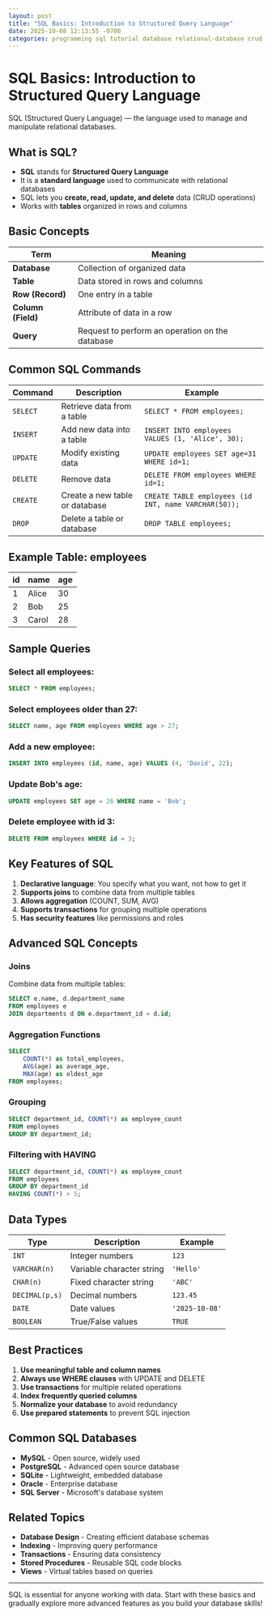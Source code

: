 ```yaml
---
layout: post
title: "SQL Basics: Introduction to Structured Query Language"
date: 2025-10-08 12:13:55 -0700
categories: programming sql tutorial database relational-database crud operations query language data-management
---
```


# SQL Basics: Introduction to Structured Query Language

SQL (Structured Query Language) — the language used to manage and manipulate relational databases.

## What is SQL?

- **SQL** stands for **Structured Query Language**
- It is a **standard language** used to communicate with relational databases
- SQL lets you **create, read, update, and delete** data (CRUD operations)
- Works with **tables** organized in rows and columns

## Basic Concepts

| Term | Meaning |
|------|---------|
| **Database** | Collection of organized data |
| **Table** | Data stored in rows and columns |
| **Row (Record)** | One entry in a table |
| **Column (Field)** | Attribute of data in a row |
| **Query** | Request to perform an operation on the database |

## Common SQL Commands

| Command | Description | Example |
|---------|-------------|---------|
| `SELECT` | Retrieve data from a table | `SELECT * FROM employees;` |
| `INSERT` | Add new data into a table | `INSERT INTO employees VALUES (1, 'Alice', 30);` |
| `UPDATE` | Modify existing data | `UPDATE employees SET age=31 WHERE id=1;` |
| `DELETE` | Remove data | `DELETE FROM employees WHERE id=1;` |
| `CREATE` | Create a new table or database | `CREATE TABLE employees (id INT, name VARCHAR(50));` |
| `DROP` | Delete a table or database | `DROP TABLE employees;` |

## Example Table: employees

| id | name  | age |
|----|-------|-----|
| 1  | Alice | 30  |
| 2  | Bob   | 25  |
| 3  | Carol | 28  |

## Sample Queries

### Select all employees:
```sql
SELECT * FROM employees;
```

### Select employees older than 27:
```sql
SELECT name, age FROM employees WHERE age > 27;
```

### Add a new employee:
```sql
INSERT INTO employees (id, name, age) VALUES (4, 'David', 22);
```

### Update Bob's age:
```sql
UPDATE employees SET age = 26 WHERE name = 'Bob';
```

### Delete employee with id 3:
```sql
DELETE FROM employees WHERE id = 3;
```

## Key Features of SQL

1. **Declarative language**: You specify what you want, not how to get it
2. **Supports joins** to combine data from multiple tables
3. **Allows aggregation** (COUNT, SUM, AVG)
4. **Supports transactions** for grouping multiple operations
5. **Has security features** like permissions and roles

## Advanced SQL Concepts

### Joins
Combine data from multiple tables:

```sql
SELECT e.name, d.department_name 
FROM employees e 
JOIN departments d ON e.department_id = d.id;
```

### Aggregation Functions
```sql
SELECT 
    COUNT(*) as total_employees,
    AVG(age) as average_age,
    MAX(age) as oldest_age
FROM employees;
```

### Grouping
```sql
SELECT department_id, COUNT(*) as employee_count
FROM employees 
GROUP BY department_id;
```

### Filtering with HAVING
```sql
SELECT department_id, COUNT(*) as employee_count
FROM employees 
GROUP BY department_id
HAVING COUNT(*) > 5;
```

## Data Types

| Type | Description | Example |
|------|-------------|---------|
| `INT` | Integer numbers | `123` |
| `VARCHAR(n)` | Variable character string | `'Hello'` |
| `CHAR(n)` | Fixed character string | `'ABC'` |
| `DECIMAL(p,s)` | Decimal numbers | `123.45` |
| `DATE` | Date values | `'2025-10-08'` |
| `BOOLEAN` | True/False values | `TRUE` |

## Best Practices

1. **Use meaningful table and column names**
2. **Always use WHERE clauses** with UPDATE and DELETE
3. **Use transactions** for multiple related operations
4. **Index frequently queried columns**
5. **Normalize your database** to avoid redundancy
6. **Use prepared statements** to prevent SQL injection

## Common SQL Databases

- **MySQL** - Open source, widely used
- **PostgreSQL** - Advanced open source database
- **SQLite** - Lightweight, embedded database
- **Oracle** - Enterprise database
- **SQL Server** - Microsoft's database system

## Related Topics

- **Database Design** - Creating efficient database schemas
- **Indexing** - Improving query performance
- **Transactions** - Ensuring data consistency
- **Stored Procedures** - Reusable SQL code blocks
- **Views** - Virtual tables based on queries

---

SQL is essential for anyone working with data. Start with these basics and gradually explore more advanced features as you build your database skills!
